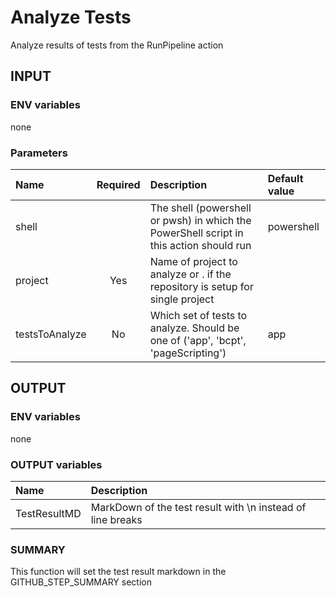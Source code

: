 # Analyze Tests

Analyze results of tests from the RunPipeline action

## INPUT

### ENV variables

none

### Parameters

| Name | Required | Description | Default value |
| :-- | :-: | :-- | :-- |
| shell | | The shell (powershell or pwsh) in which the PowerShell script in this action should run | powershell |
| project | Yes | Name of project to analyze or . if the repository is setup for single project | |
| testsToAnalyze | No | Which set of tests to analyze. Should be one of ('app', 'bcpt', 'pageScripting') | app |

## OUTPUT

### ENV variables

none

### OUTPUT variables

| Name | Description |
| :-- | :-- |
| TestResultMD | MarkDown of the test result with \\n instead of line breaks |

### SUMMARY

This function will set the test result markdown in the GITHUB_STEP_SUMMARY section
